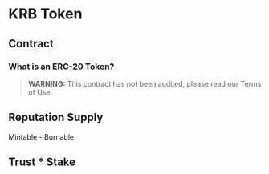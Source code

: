 # KRB Token

## Contract

### What is an ERC-20 Token?

> **WARNING:** This contract has not been audited, please read our Terms of Use.

## Reputation Supply

Mintable - Burnable

## Trust \* Stake
